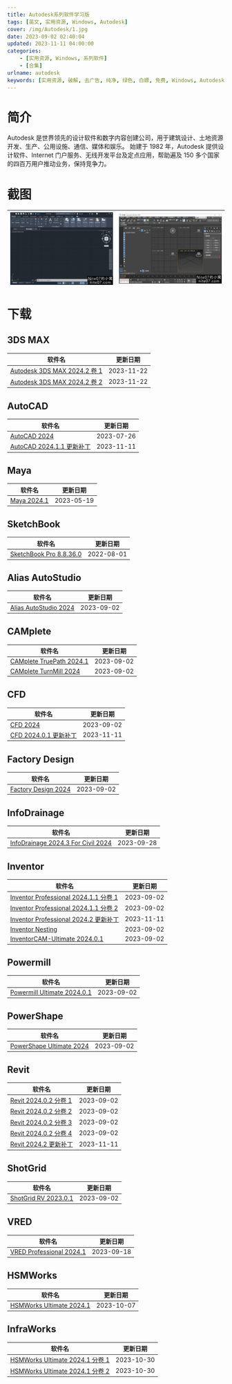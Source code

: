 ```yaml
---
title: Autodesk系列软件学习版
tags: [英文, 实用资源, Windows, Autodesk]
cover: /img/Autodesk/1.jpg
date: 2023-09-02 02:40:04
updated: 2023-11-11 04:00:00
categories:
    - [实用资源, Windows, 系列软件]
    - [合集]
urlname: autodesk
keywords: [实用资源, 破解, 去广告, 纯净, 绿色, 白嫖, 免费, Windows, Autodesk]
---
```


# 简介

Autodesk 是世界领先的设计软件和数字内容创建公司，用于建筑设计、土地资源开发、生产、公用设施、通信、媒体和娱乐。 始建于 1982 年，Autodesk 提供设计软件、Internet 门户服务、无线开发平台及定点应用，帮助遍及 150 多个国家的四百万用户推动业务，保持竞争力。

# 截图

| ![](/img/Autodesk/2.jpg) | ![](/img/Autodesk/3.jpg) |
| ------------------------ | ------------------------ |

# 下载

## 3DS MAX

| 软件名                                                                             | 更新日期   |
| ---------------------------------------------------------------------------------- | ---------- |
| [Autodesk 3DS MAX 2024.2 卷 1](/download/index.html?f=Autodesk-3ds-Max-2024.2.z01) | 2023-11-22 |
| [Autodesk 3DS MAX 2024.2 卷 2](/download/index.html?f=Autodesk-3ds-Max-2024.2.zip) | 2023-11-22 |

## AutoCAD

| 软件名                                                                                        | 更新日期   |
| --------------------------------------------------------------------------------------------- | ---------- |
| [AutoCAD 2024](/download/index.html?f=Autodesk-AutoCAD-2024.zip)                              | 2023-07-26 |
| [AutoCAD 2024.1.1 更新补丁](/download/index.html?f=Autodesk-AutoCAD-2024.1.1-Update-Only.zip) | 2023-11-11 |

## Maya

| 软件名                                                         | 更新日期   |
| -------------------------------------------------------------- | ---------- |
| [Maya 2024.1](/download/index.html?f=Autodesk-Maya-2024.1.zip) | 2023-05-19 |

## SketchBook

| 软件名                                                                       | 更新日期   |
| ---------------------------------------------------------------------------- | ---------- |
| [SketchBook Pro 8.8.36.0](/download/index.html?f=SketchBook-Pro_8.8.36.0.7z) | 2022-08-01 |

## Alias AutoStudio

| 软件名                                                                             | 更新日期   |
| ---------------------------------------------------------------------------------- | ---------- |
| [Alias AutoStudio 2024](/download/index.html?f=Autodesk-Alias-AutoStudio-2024.zip) | 2023-09-02 |

## CAMplete

| 软件名                                                                                   | 更新日期   |
| ---------------------------------------------------------------------------------------- | ---------- |
| [CAMplete TruePath 2024.1](/download/index.html?f=Autodesk-CAMplete-TruePath-2024.1.zip) | 2023-09-02 |
| [CAMplete TurnMill 2024](/download/index.html?f=Autodesk-CAMplete-TurnMill-2024.zip)     | 2023-09-02 |

## CFD

| 软件名                                                                                         | 更新日期   |
| ---------------------------------------------------------------------------------------------- | ---------- |
| [CFD 2024](/download/index.html?f=Autodesk-CFD-2024-Ultimate.zip)                              | 2023-09-02 |
| [CFD 2024.0.1 更新补丁](/download/index.html?f=Autodesk-CFD-2024.0.1-Ultimate-Hotfix-Only.zip) | 2023-11-11 |

## Factory Design

| 软件名                                                                                   | 更新日期   |
| ---------------------------------------------------------------------------------------- | ---------- |
| [Factory Design 2024](/download/index.html?f=Autodesk-Factory-Design-Utilities-2024.zip) | 2023-09-02 |

## InfoDrainage

| 软件名                                                                                                                | 更新日期   |
| --------------------------------------------------------------------------------------------------------------------- | ---------- |
| [InfoDrainage 2024.3 For Civil 2024](/download/index.html?f=Autodesk-InfoDrainage-Ultimate-2024.3-For-Civil-2024.zip) | 2023-09-28 |

## Inventor

| 软件名                                                                                                                | 更新日期   |
| --------------------------------------------------------------------------------------------------------------------- | ---------- |
| [Inventor Professional 2024.1.1 分卷 1](/download/index.html?f=Autodesk-Inventor-Professional-2024.1.1-build-209.zip) | 2023-09-02 |
| [Inventor Professional 2024.1.1 分卷 2](/download/index.html?f=Autodesk-Inventor-Professional-2024.1.1-build-209.z01) | 2023-09-02 |
| [Inventor Professional 2024.2 更新补丁](/download/index.html?f=Autodesk-Inventor-Professional-2024.2-Update-Only.zip) | 2023-11-11 |
| [Inventor Nesting](/download/index.html?f=Autodesk-Inventor-Nesting-2024.zip)                                         | 2023-09-02 |
| [InventorCAM-Ultimate 2024.0.1](/download/index.html?f=Autodesk-InventorCAM-Ultimate-2024.0.1.zip)                    | 2023-09-02 |

## Powermill

| 软件名                                                                                         | 更新日期   |
| ---------------------------------------------------------------------------------------------- | ---------- |
| [Powermill Ultimate 2024.0.1](/download/index.html?f=Autodesk-Powermill-Ultimate-2024.0.1.zip) | 2023-09-02 |

## PowerShape

| 软件名                                                                                   | 更新日期   |
| ---------------------------------------------------------------------------------------- | ---------- |
| [PowerShape Ultimate 2024](/download/index.html?f=Autodesk-PowerShape-Ultimate-2024.zip) | 2023-09-02 |

## Revit

| 软件名                                                                                | 更新日期   |
| ------------------------------------------------------------------------------------- | ---------- |
| [Revit 2024.0.2 分卷 1](/download/index.html?f=Autodesk-Revit-2024.0.2.zip)           | 2023-09-02 |
| [Revit 2024.0.2 分卷 2](/download/index.html?f=Autodesk-Revit-2024.0.2.z01)           | 2023-09-02 |
| [Revit 2024.0.2 分卷 3](/download/index.html?f=Autodesk-Revit-2024.0.2.z02)           | 2023-09-02 |
| [Revit 2024.0.2 分卷 4](/download/index.html?f=Autodesk-Revit-2024.0.2.z03)           | 2023-09-02 |
| [Revit 2024.2 更新补丁](/download/index.html?f=Autodesk-Revit-2024.2-Update-Only.zip) | 2023-11-11 |

## ShotGrid

| 软件名                                                                            | 更新日期   |
| --------------------------------------------------------------------------------- | ---------- |
| [ShotGrid RV 2023.0.1](/download/index.html?f=Autodesk-ShotGrid-RV-v2023.0.1.zip) | 2023-09-02 |

## VRED

| 软件名                                                                                   | 更新日期   |
| ---------------------------------------------------------------------------------------- | ---------- |
| [VRED Professional 2024.1](/download/index.html?f=Autodesk-VRED-Professional-2024.1.zip) | 2023-09-18 |

## HSMWorks

| 软件名                                                                                   | 更新日期   |
| ---------------------------------------------------------------------------------------- | ---------- |
| [HSMWorks Ultimate 2024.1](/download/index.html?f=Autodesk-HSMWorks-Ultimate-2024.1.zip) | 2023-10-07 |

## InfraWorks

| 软件名                                                                                   | 更新日期   |
| ---------------------------------------------------------------------------------------- | ---------- |
| [HSMWorks Ultimate 2024.1 分卷 1](/download/index.html?f=Autodesk-InfraWorks-2024.1.zip) | 2023-10-30 |
| [HSMWorks Ultimate 2024.1 分卷 2](/download/index.html?f=Autodesk-InfraWorks-2024.1.z01) | 2023-10-30 |
